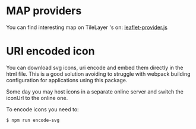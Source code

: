 # MAP providers

You can find interesting map on TileLayer 's on: [leaflet-provider.js](http://leaflet-extras.github.io/leaflet-providers/preview/index.html)

# URI encoded icon

You can download svg icons, uri encode and embed them directly in the html file.
This is a good solution avoiding to struggle with webpack building configuration for
applications using this package.

Some day you may host icons in a separate online server and switch the iconUrl to the online one.

To encode icons you need to:

`$ npm run encode-svg`
